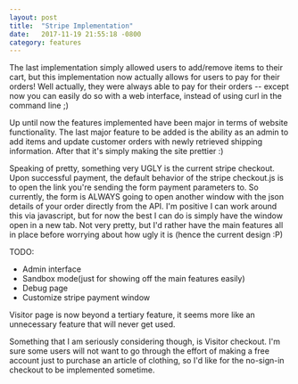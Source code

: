 ```yaml
---
layout: post
title:  "Stripe Implementation"
date:   2017-11-19 21:55:18 -0800
category: features
---
```


The last implementation simply allowed users to add/remove items to their cart, but
this implementation now actually allows for users to pay for their orders! Well
actually, they were always able to pay for their orders -- except now you can easily
do so with a web interface, instead of using curl in the command line ;)

Up until now the features implemented have been major in terms of website functionality.
The last major feature to be added is the ability as an admin to add items and update
customer orders with newly retrieved shipping information. After that it's simply
making the site prettier :)

Speaking of pretty, something very UGLY is the current stripe checkout. Upon successful
payment, the default behavior of the stripe checkout.js is to open the link you're
sending the form payment parameters to. So currently, the form is ALWAYS going to open
another window with the json details of your order directly from the API. I'm positive
I can work around this via javascript, but for now the best I can do is simply have the
window open in a new tab. Not very pretty, but I'd rather have the main features all
in place before worrying about how ugly it is (hence the current design :P)

TODO:
<ul>
  <li>Admin interface</li>
  <li>Sandbox mode(just for showing off the main features easily)</li>
  <li>Debug page</li>
  <li>Customize stripe payment window</li>
</ul>

Visitor page is now beyond a tertiary feature, it seems more like an unnecessary feature
that will never get used.

Something that I am seriously considering though, is Visitor checkout.
I'm sure some users will not want to go through the effort of making a free account just to
purchase an article of clothing, so I'd like for the no-sign-in checkout to be implemented
sometime.
